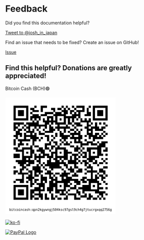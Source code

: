 # Feedback
 Did you find this documentation helpful?
 <!-- Place this tag where you want the button to render. -->
 <a href="https://twitter.com/intent/tweet?screen_name=josh_in_japan&ref_src=twsrc%5Etfw" class="twitter-mention-button" data-size="large" data-show-count="false">Tweet to @josh_in_japan</a>
 <!-- Place this tag in your head or just before your close body tag. -->
 <script async src="https://platform.twitter.com/widgets.js" charset="utf-8"></script>
 
 Find an issue that needs to be fixed? Create an issue on GitHub!
 <!-- Place this tag where you want the button to render. -->
 <a class="github-button" href="https://github.com/josh-wong/tplink-router-hard-reset/issues" data-icon="octicon-issue-opened" data-size="large" aria-label="Issue josh-wong/tplink-router-hard-reset on GitHub">Issue</a>
 <!-- Place this tag in your head or just before your close body tag. -->
 <script async defer src="https://buttons.github.io/buttons.js"></script>

## Find this helpful? Donations are greatly appreciated!
Bitcoin Cash (BCH)🟢

<img src="https://github.com/josh-wong/tplink-router-hard-reset/blob/main/images/bitcoin_cash_qr_code_github_tp-link_router_hard_reset_tutorial.png?raw=true" />

[![ko-fi](https://ko-fi.com/img/githubbutton_sm.svg)](https://ko-fi.com/C0C057FOD)
<!-- PayPal Logo --><a href="https://paypal.me/tokyojosh?country.x=JP&locale.x=en_US" title="How PayPal Works" onclick="javascript:window.open('https://paypal.me/tokyojosh?country.x=JP&locale.x=en_US','WIPaypal','toolbar=no, location=no, directories=no, status=no, menubar=no, scrollbars=yes, resizable=yes, width=1060, height=700'); return false;"><img src="https://www.paypalobjects.com/webstatic/mktg/logo/pp_cc_mark_37x23.jpg" border="0" alt="PayPal Logo"><!-- PayPal Logo -->

